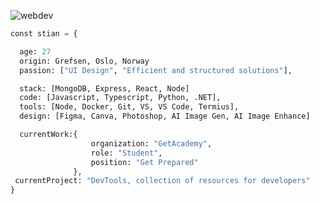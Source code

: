 ![webdev](https://github.com/stiantha/stiantha/assets/132207909/bac8f9c2-37e8-4abc-ba59-fa6c384ad9ec)


```python
const stian = {

  age: 27
  origin: Grefsen, Oslo, Norway
  passion: ["UI Design", "Efficient and structured solutions"],

  stack: [MongoDB, Express, React, Node]
  code: [Javascript, Typescript, Python, .NET],
  tools: [Node, Docker, Git, VS, VS Code, Termius],
  design: [Figma, Canva, Photoshop, AI Image Gen, AI Image Enhance]

  currentWork:{
                  organization: "GetAcademy",
                  role: "Student",
                  position: "Get Prepared"
              },
 currentProject: "DevTools, collection of resources for developers"
}
```

